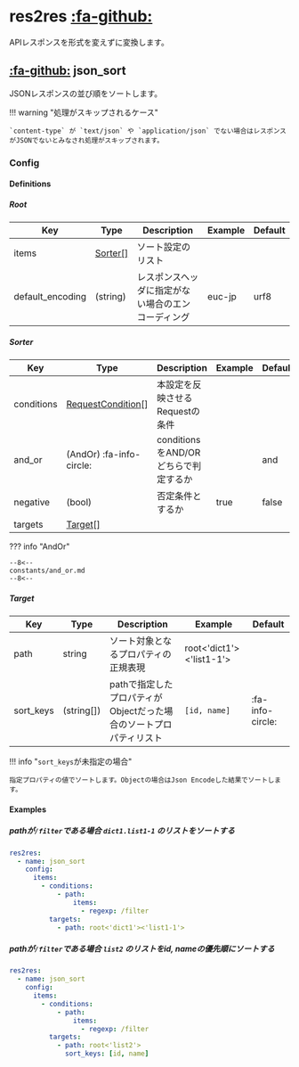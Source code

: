 res2res [:fa-github:][s1]
=========================

[s1]: https://github.com/tadashi-aikawa/jumeaux/tree/master/jumeaux/addons/res2res

APIレスポンスを形式を変えずに変換します。


[:fa-github:][s2] json_sort
---------------------------

[s2]: https://github.com/tadashi-aikawa/jumeaux/tree/master/jumeaux/addons/res2res/json_sort.py

JSONレスポンスの並び順をソートします。

!!! warning "処理がスキップされるケース"

    `content-type` が `text/json` や `application/json` でない場合はレスポンスがJSONでないとみなされ処理がスキップされます。


### Config

#### Definitions

##### Root

|       Key        |        Type         |                    Description                     | Example | Default |
| ---------------- | ------------------- | -------------------------------------------------- | ------- | ------- |
| items            | [Sorter[]](#sorter) | ソート設定のリスト                                 |         |         |
| default_encoding | (string)            | レスポンスヘッダに指定がない場合のエンコーディング | euc-jp  | urf8    |

##### Sorter

|    Key     |                  Type                   |             Description              | Example | Default |
| ---------- | --------------------------------------- | ------------------------------------ | ------- | ------- |
| conditions | [RequestCondition[]][request-condition] | 本設定を反映させるRequestの条件      |         |         |
| and_or     | (AndOr) :fa-info-circle:                | conditionsをAND/ORどちらで判定するか |         | and     |
| negative   | (bool)                                  | 否定条件とするか                     | true    | false   |
| targets    | [Target[]](#target)                     |                                      |         |         |

??? info "AndOr"

    --8<--
    constants/and_or.md
    --8<--

##### Target

|    Key    |    Type    |                            Description                             |         Example          |     Default      |
| --------- | ---------- | ------------------------------------------------------------------ | ------------------------ | ---------------- |
| path      | string     | ソート対象となるプロパティの正規表現                               | root<'dict1'><'list1-1'> |                  |
| sort_keys | (string[]) | pathで指定したプロパティがObjectだった場合のソートプロパティリスト | `[id, name]`             | :fa-info-circle: |

!!! info "`sort_keys`が未指定の場合"

    指定プロパティの値でソートします。Objectの場合はJson Encodeした結果でソートします。

#### Examples

##### pathが`/filter`である場合 `dict1.list1-1` のリストをソートする

```yml
res2res:
  - name: json_sort
    config:
      items:
        - conditions:
            - path:
                items:
                  - regexp: /filter
          targets:
            - path: root<'dict1'><'list1-1'> 
```

##### pathが`/filter`である場合 `list2` のリストをid, nameの優先順にソートする

```yml
res2res:
  - name: json_sort
    config:
      items:
        - conditions:
            - path:
                items:
                  - regexp: /filter
          targets:
            - path: root<'list2'>
              sort_keys: [id, name]
```

[request-condition]: /models/request-condition
